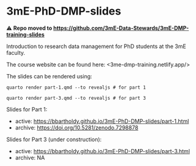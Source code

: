 # 3mE-PhD-DMP-slides

⚠️ **Repo moved to <https://github.com/3mE-Data-Stewards/3mE-DMP-training-slides>**

Introduction to research data management for PhD students at the 3mE faculty.

The course website can be found here: <3me-dmp-training.netlify.app/>

The slides can be rendered using:

```
quarto render part-1.qmd --to revealjs # for part 1

quarto render part-3.qmd --to revealjs # for part 3
```

Slides for Part 1:
- active: <https://bbartholdy.github.io/3mE-PhD-DMP-slides/part-1.html>
- archive: https://doi.org/10.5281/zenodo.7298878

Slides for Part 3 (under construction):
- active: <https://bbartholdy.github.io/3mE-PhD-DMP-slides/part-3.html>
- archive: NA
